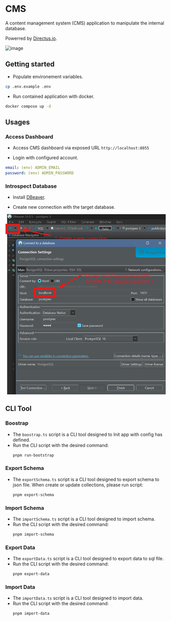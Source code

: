 # CMS

A content management system (CMS) application to manipulate the internal database.

Powerred by [Directus.io](https://docs.directus.io/).

![image](https://directus.io/_nuxt/logo-dark.Bhm22UGW.svg)

## Getting started

- Populate environement variables.

```bash
cp .env.example .env
```

- Run contained application with docker.

```bash
docker compose up -d
```

## Usages

### Access Dashboard

- Access CMS dashboard via exposed URL `http://localhost:8055`

- Login with configured account.

```yaml
email: (env) ADMIN_EMAIL
password: (env) ADMIN_PASSWORD
```

### Introspect Database

- Install [DBeaver](https://dbeaver.io/).

- Create new connection with the target database.

![image](./assets/guide.png)

## CLI Tool

### Boostrap

- The `boostrap.ts` script is a CLI tool designed to Init app with config has defined.
- Run the CLI script with the desired command:
  ```bash
  pnpm run-bootstrap
  ```

### Export Schema

- The `exportSchema.ts` script is a CLI tool designed to export schema to json file. When create or update collections, please run script:
  ```bash
  pnpm export-schema
  ```

### Import Schema

- The `importSchema.ts` script is a CLI tool designed to import schema.
- Run the CLI script with the desired command:
  ```bash
  pnpm import-schema
  ```

### Export Data

- The `exportData.ts` script is a CLI tool designed to export data to sql file.
- Run the CLI script with the desired command:
  ```bash
  pnpm export-data
  ```

### Import Data

- The `importData.ts` script is a CLI tool designed to import data.
- Run the CLI script with the desired command:
  ```bash
  pnpm import-data
  ```
